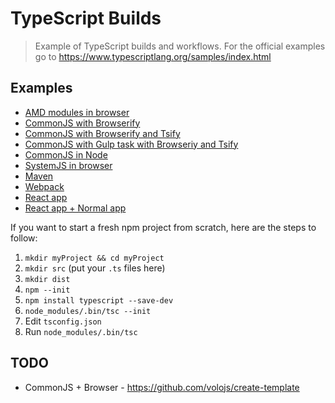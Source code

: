 # TypeScript Builds
> Example of TypeScript builds and workflows.
> For the official examples go to https://www.typescriptlang.org/samples/index.html

## Examples

* [AMD modules in browser](./AMD-Browser/)
* [CommonJS with Browserify](./CommonJS-Browserify/)
* [CommonJS with Browserify and Tsify](./CommonJS-Browserify-Tsify)
* [CommonJS with Gulp task with Browseriy and Tsify](./Gulp-CommonJS-Browserify-Tsify/)
* [CommonJS in Node](./CommonJS-Node)
* [SystemJS in browser](./SystemJS)
* [Maven](./Maven)
* [Webpack](./Webpack)
* [React app](./React)
* [React app + Normal app](./React-and-another-app)


If you want to start a fresh npm project from scratch, here are the steps to follow:

1. `mkdir myProject && cd myProject`
1. `mkdir src` (put your `.ts` files here)
1. `mkdir dist`
1. `npm --init`
1. `npm install typescript --save-dev`
1. `node_modules/.bin/tsc --init`
1. Edit `tsconfig.json`
1. Run `node_modules/.bin/tsc`


## TODO

* CommonJS + Browser - https://github.com/volojs/create-template
